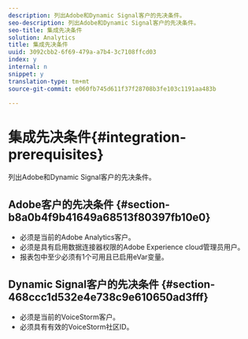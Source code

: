 ```yaml
---
description: 列出Adobe和Dynamic Signal客户的先决条件。
seo-description: 列出Adobe和Dynamic Signal客户的先决条件。
seo-title: 集成先决条件
solution: Analytics
title: 集成先决条件
uuid: 3092cbb2-6f69-479a-a7b4-3c7108ffcd03
index: y
internal: n
snippet: y
translation-type: tm+mt
source-git-commit: e060fb745d611f37f28708b3fe103c1191aa483b

---
```



# 集成先决条件{#integration-prerequisites}

列出Adobe和Dynamic Signal客户的先决条件。

## Adobe客户的先决条件 {#section-b8a0b4f9b41649a68513f80397fb10e0}

* 必须是当前的Adobe Analytics客户。
* 必须是具有启用数据连接器权限的Adobe Experience cloud管理员用户。
* 报表包中至少必须有1个可用且已启用eVar变量。

## Dynamic Signal客户的先决条件 {#section-468ccc1d532e4e738c9e610650ad3fff}

* 必须是当前的VoiceStorm客户。
* 必须具有有效的VoiceStorm社区ID。

